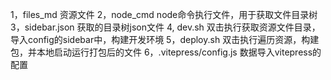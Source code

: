 1，files_md   资源文件
2，node_cmd   node命令执行文件，用于获取文件目录树
3，sidebar.json  获取的目录树json文件
4,  dev.sh 双击执行获取资源文件目录，导入config的sidebar中，构建开发环境
5，deploy.sh 双击执行遍历资源，构建包，并本地启动运行打包后的文件
6，.vitepress/config.js   数据导入vitepress的配置